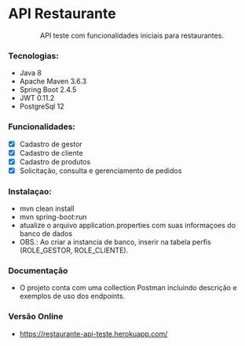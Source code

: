 # API Restaurante 

<p align="center">API teste com funcionalidades iniciais para restaurantes.</p>

### Tecnologias:
 - Java 8
 - Apache Maven 3.6.3
 - Spring Boot 2.4.5
 - JWT 0.11.2
 - PostgreSql 12

### Funcionalidades:
- [x] Cadastro de gestor
- [x] Cadastro de cliente
- [x] Cadastro de produtos
- [x] Solicitação, consulta e gerenciamento de pedidos

### Instalaçao:
 - mvn clean install
 - mvn spring-boot:run
 - atualize o arquivo application.properties com suas informaçoes do banco de dados
 - OBS.: Ao criar a instancia de banco, inserir na tabela perfis (ROLE_GESTOR, ROLE_CLIENTE).

### Documentação
 - O projeto conta com uma collection Postman incluindo descrição e exemplos de uso dos endpoints.

### Versão Online
 - https://restaurante-api-teste.herokuapp.com/
